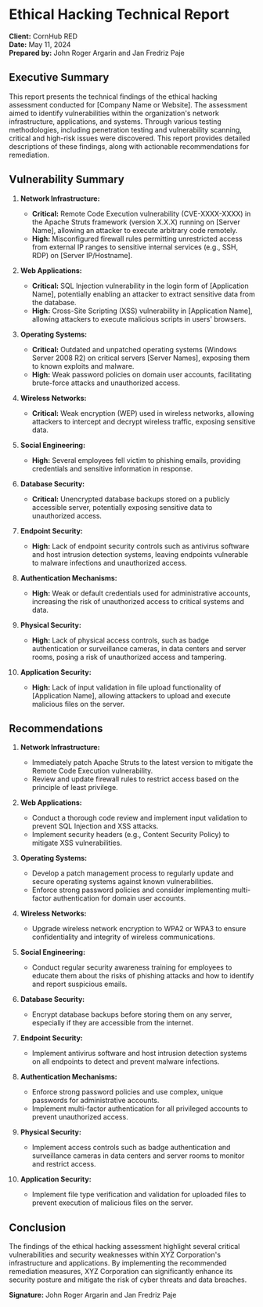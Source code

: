 
# Ethical Hacking Technical Report

**Client:** CornHub RED  
**Date:** May 11, 2024  
**Prepared by:** John Roger Argarin and Jan Fredriz Paje  

## Executive Summary

This report presents the technical findings of the ethical hacking assessment conducted for [Company Name or Website]. The assessment aimed to identify vulnerabilities within the organization's network infrastructure, applications, and systems. Through various testing methodologies, including penetration testing and vulnerability scanning, critical and high-risk issues were discovered. This report provides detailed descriptions of these findings, along with actionable recommendations for remediation.

## Vulnerability Summary

1. **Network Infrastructure:**
   - **Critical:** Remote Code Execution vulnerability (CVE-XXXX-XXXX) in the Apache Struts framework (version X.X.X) running on [Server Name], allowing an attacker to execute arbitrary code remotely.
   - **High:** Misconfigured firewall rules permitting unrestricted access from external IP ranges to sensitive internal services (e.g., SSH, RDP) on [Server IP/Hostname].

2. **Web Applications:**
   - **Critical:** SQL Injection vulnerability in the login form of [Application Name], potentially enabling an attacker to extract sensitive data from the database.
   - **High:** Cross-Site Scripting (XSS) vulnerability in [Application Name], allowing attackers to execute malicious scripts in users' browsers.

3. **Operating Systems:**
   - **Critical:** Outdated and unpatched operating systems (Windows Server 2008 R2) on critical servers [Server Names], exposing them to known exploits and malware.
   - **High:** Weak password policies on domain user accounts, facilitating brute-force attacks and unauthorized access.

4. **Wireless Networks:**
   - **Critical:** Weak encryption (WEP) used in wireless networks, allowing attackers to intercept and decrypt wireless traffic, exposing sensitive data.

5. **Social Engineering:**
   - **High:** Several employees fell victim to phishing emails, providing credentials and sensitive information in response.

6. **Database Security:**
   - **Critical:** Unencrypted database backups stored on a publicly accessible server, potentially exposing sensitive data to unauthorized access.

7. **Endpoint Security:**
   - **High:** Lack of endpoint security controls such as antivirus software and host intrusion detection systems, leaving endpoints vulnerable to malware infections and unauthorized access.

8. **Authentication Mechanisms:**
   - **High:** Weak or default credentials used for administrative accounts, increasing the risk of unauthorized access to critical systems and data.

9. **Physical Security:**
   - **High:** Lack of physical access controls, such as badge authentication or surveillance cameras, in data centers and server rooms, posing a risk of unauthorized access and tampering.

10. **Application Security:**
    - **High:** Lack of input validation in file upload functionality of [Application Name], allowing attackers to upload and execute malicious files on the server.

## Recommendations

1. **Network Infrastructure:**
   - Immediately patch Apache Struts to the latest version to mitigate the Remote Code Execution vulnerability.
   - Review and update firewall rules to restrict access based on the principle of least privilege.

2. **Web Applications:**
   - Conduct a thorough code review and implement input validation to prevent SQL Injection and XSS attacks.
   - Implement security headers (e.g., Content Security Policy) to mitigate XSS vulnerabilities.

3. **Operating Systems:**
   - Develop a patch management process to regularly update and secure operating systems against known vulnerabilities.
   - Enforce strong password policies and consider implementing multi-factor authentication for domain user accounts.

4. **Wireless Networks:**
   - Upgrade wireless network encryption to WPA2 or WPA3 to ensure confidentiality and integrity of wireless communications.

5. **Social Engineering:**
   - Conduct regular security awareness training for employees to educate them about the risks of phishing attacks and how to identify and report suspicious emails.

6. **Database Security:**
   - Encrypt database backups before storing them on any server, especially if they are accessible from the internet.

7. **Endpoint Security:**
   - Implement antivirus software and host intrusion detection systems on all endpoints to detect and prevent malware infections.

8. **Authentication Mechanisms:**
   - Enforce strong password policies and use complex, unique passwords for administrative accounts.
   - Implement multi-factor authentication for all privileged accounts to prevent unauthorized access.

9. **Physical Security:**
   - Implement access controls such as badge authentication and surveillance cameras in data centers and server rooms to monitor and restrict access.

10. **Application Security:**
    - Implement file type verification and validation for uploaded files to prevent execution of malicious files on the server.

## Conclusion

The findings of the ethical hacking assessment highlight several critical vulnerabilities and security weaknesses within XYZ Corporation's infrastructure and applications. By implementing the recommended remediation measures, XYZ Corporation can significantly enhance its security posture and mitigate the risk of cyber threats and data breaches.

**Signature:** John Roger Argarin and Jan Fredriz Paje
